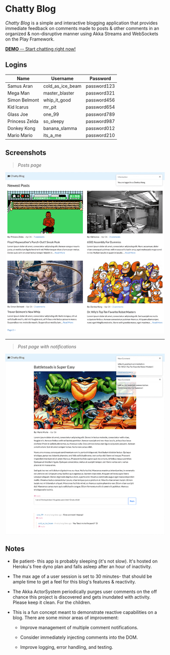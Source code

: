 # Chatty Blog

_Chatty Blog_ is a simple and interactive blogging application that provides immediate feedback on comments made to posts & other comments in an organized & non-disruptive manner using Akka Streams and WebSockets on the Play Framework.

[**DEMO** -- Start chatting right now!](https://chatty-blog.herokuapp.com/)

## Logins

| Name           | Username         | Password    |
|----------------|------------------|-------------|
| Samus Aran     | cold_as_ice_beam | password123 |
| Mega Man       | master_blaster   | password321 |
| Simon Belmont  | whip_it_good     | password456 |
| Kid Icarus     | mr_pit           | password654 |
| Glass Joe      | one_99           | password789 |
| Princess Zelda | so_sleepy        | password987 |
| Donkey Kong    | banana_slamma    | password012 |
| Mario Mario    | its_a_me         | password210 |

## Screenshots

> *Posts page*

![Screenshot 1](/public/images/screenshots/screenshot-1.png?raw=true "Posts page")

---

> *Post page with notifications*

![Screenshot 2](/public/images/screenshots/screenshot-2.png?raw=true "Post page with notifications")

## Notes

+ Be patient- this app is probably sleeping (it's not slow). It's hosted on Heroku's free dyno plan and falls asleep after an hour of inactivity.

+ The max age of a user session is set to 30 minutes- that should be ample time to get a feel for this blog's features & reactivity.

+ The Akka ActorSystem periodically purges user comments on the off chance this project is discovered and gets inundated with activity. Please keep it clean. For the children.

+ This is a fun concept meant to demonstrate reactive capabilities on a blog. There are some minor areas of improvement:

  + Improve management of multiple comment notifications.
  
  + Consider immediately injecting comments into the DOM. 
  
  + Improve logging, error handling, and testing.
